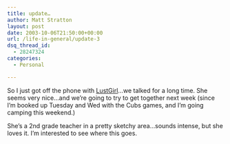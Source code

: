 ```yaml
---
title: update…
author: Matt Stratton
layout: post
date: 2003-10-06T21:50:00+00:00
url: /life-in-general/update-3
dsq_thread_id:
  - 28247324
categories:
  - Personal

---
```

So I just got off the phone with [LustGirl][1]&#8230;we talked for a long time. She seems very nice&#8230;and we&#8217;re going to try to get together next week (since I&#8217;m booked up Tuesday and Wed with the Cubs games, and I&#8217;m going camping this weekend.)

She&#8217;s a 2nd grade teacher in a pretty sketchy area&#8230;sounds intense, but she loves it. I&#8217;m interested to see where this goes.

 [1]: http://mugsy1274.livejournal.com/162888.html